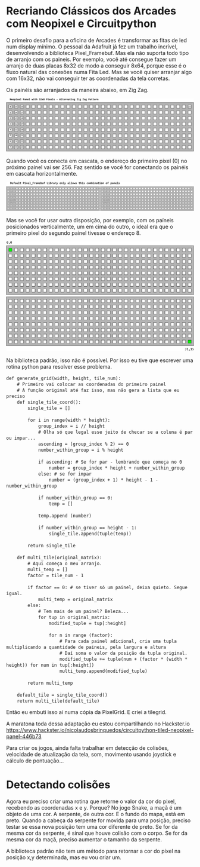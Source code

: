 # Recriando Clássicos dos Arcades com Neopixel e Circuitpython

O primeiro desafio para a oficina de Arcades é transformar as fitas de led num display mínimo.
O pessoal da Adafruit já fez um trabalho incrível, desenvolvendo a biblioteca Pixel_Framebuf.
Mas ela não suporta todo tipo de arranjo com os paineis. Por exemplo, você até consegue fazer
um arranjo de duas placas 8x32 de modo a conseguir 8x64, porque esse é  o  fluxo natural  das
conexões numa Fita Led. Mas se você quiser arranjar algo com 16x32, não vai conseguir ter  as
coordenadas da tela corretas.

Os painéis são arranjados da maneira abaixo, em Zig Zag.

![Arranjo Atual](https://github.com/djairjr/oficina_CircuitPython/blob/main/aula_6_Neopixel/images/Array%20Neopixel%20-%20Coordenadas.png)

Quando você os conecta em cascata, o endereço do primeiro pixel (0) no próximo painel vai ser 
256. Faz sentido se você for conectando os painéis em cascata horizontalmente. 

![Dois Painéis](https://github.com/djairjr/oficina_CircuitPython/blob/main/aula_6_Neopixel/images/Default%20Framebuf%20Library.png)

Mas se você for usar outra disposição, por exemplo, com os paíneis posicionados verticalmente, 
um em cima  do  outro, o ideal era que o primeiro pixel do segundo painel tivesse o endereço 8. 

![Melhor assim](https://github.com/djairjr/oficina_CircuitPython/blob/main/aula_6_Neopixel/images/New%20Coords.png)

Na biblioteca padrão, isso não é possível. Por isso eu tive que escrever  uma  rotina  python
para resolver esse problema.

```
def generate_grid(width, height, tile_num):
    # Primeiro vai colocar as coordenadas do primeiro painel
    # A função original até faz isso, mas não gera a lista que eu preciso
    def single_tile_coord():
        single_tile = []

        for i in range(width * height):
            group_index = i // height
            # Olha só que legal esse jeito de checar se a coluna é par ou impar...
            ascending = (group_index % 2) == 0
            number_within_group = i % height

            if ascending: # Se for par - lembrando que começa no 0
                number = group_index * height + number_within_group
            else: # se for impar
                number = (group_index + 1) * height - 1 - number_within_group

            if number_within_group == 0:
                temp = []

            temp.append (number)

            if number_within_group == height - 1:
                single_tile.append(tuple(temp))

        return single_tile

    def multi_tile(original_matrix):
        # Aqui começa o meu arranjo.
        multi_temp = []
        factor = tile_num - 1
        
        if factor == 0: # se tiver só um painel, deixa quieto. Segue igual.
            multi_temp = original_matrix
        else:
            # Tem mais de um painel? Beleza...
            for tup in original_matrix:
                modified_tuple = tup[:height]  

                for n in range (factor): 
                    # Para cada painel adicional, cria uma tupla multiplicando a quantidade de paineis, pela largura e altura
                    # Daí soma o valor da posição da tupla original.
                    modified_tuple += tuple(num + (factor * (width * height)) for num in tup[:height])          
                    multi_temp.append(modified_tuple)

        return multi_temp

    default_tile = single_tile_coord()
    return multi_tile(default_tile) 
```

Então eu embuti isso aí numa cópia da PixelGrid. E criei a tilegrid.

A maratona toda dessa adaptação eu estou compartilhando no Hackster.io https://www.hackster.io/nicolaudosbrinquedos/circuitpython-tiled-neopixel-panel-446b73

Para criar os jogos, ainda falta trabalhar em detecção de colisões, velocidade de atualização da tela, som, movimento usando joystick e cálculo de pontuação...

# Detectando colisões
Agora eu preciso criar uma rotina que retorne o valor da cor do pixel, recebendo as coordenadas x e y. Porque?
No jogo Snake, a maçã é um objeto de uma cor. A serpente, de outra cor. E o fundo do mapa, está em preto.
Quando a cabeça da serpente for movida para uma posição, preciso testar se essa nova posição tem uma cor diferente de preto.
Se for da mesma cor da serpente, é sinal que houve colisão com o corpo.
Se for da mesma cor da maçã, preciso aumentar o tamanho da serpente.

A biblioteca padrão não tem um método para retornar a cor do pixel na posição x,y determinada, mas eu vou criar um.
